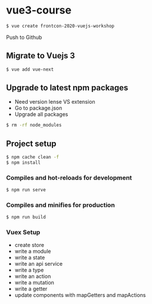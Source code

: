 # vue3-course

```zsh
$ vue create frontcon-2020-vuejs-workshop
```

Push to Github

## Migrate to Vuejs 3

```zsh
$ vue add vue-next
```

## Upgrade to latest npm packages

- Need version lense VS extension
- Go to package.json
- Upgrade all packages

```zsh
$ rm -rf node_modules
```

## Project setup

```zsh
$ npm cache clean -f
$ npm install
```

### Compiles and hot-reloads for development

```zsh
$ npm run serve
```

### Compiles and minifies for production

```zsh
$ npm run build
```

### Vuex Setup

- create store
- write a module
- write a state
- write an api service
- write a type
- write an action
- write a mutation
- write a getter
- update components with mapGetters and mapActions
